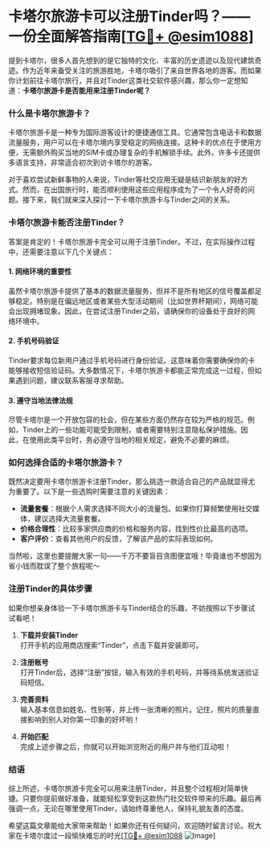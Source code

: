 # 卡塔尔旅游卡可以注册Tinder吗？——一份全面解答指南[[TG💪+ @esim1088](https://t.me/s/esim1088)]

提到卡塔尔，很多人首先想到的是它独特的文化、丰富的历史遗迹以及现代建筑奇迹。作为近年来备受关注的旅游胜地，卡塔尔吸引了来自世界各地的游客。而如果你计划前往卡塔尔旅行，并且对Tinder这类社交软件感兴趣，那么你一定想知道：**卡塔尔旅游卡是否能用来注册Tinder呢？**

### **什么是卡塔尔旅游卡？**
卡塔尔旅游卡是一种专为国际游客设计的便捷通信工具。它通常包含电话卡和数据流量服务，用户可以在卡塔尔境内享受稳定的网络连接。这种卡的优点在于使用方便，无需额外购买当地的SIM卡或办理复杂的手机解锁手续。此外，许多卡还提供多语言支持，非常适合初次到访卡塔尔的游客。

对于喜欢尝试新鲜事物的人来说，Tinder等社交应用无疑是结识新朋友的好方式。然而，在出国旅行时，能否顺利使用这些应用程序成为了一个令人好奇的问题。接下来，我们就来深入探讨一下卡塔尔旅游卡与Tinder之间的关系。

### **卡塔尔旅游卡能否注册Tinder？**
答案是肯定的！卡塔尔旅游卡完全可以用于注册Tinder。不过，在实际操作过程中，还需要注意以下几个关键点：

#### **1. 网络环境的重要性**
虽然卡塔尔旅游卡提供了基本的数据流量服务，但并不是所有地区的信号覆盖都足够稳定。特别是在偏远地区或者某些大型活动期间（比如世界杯期间），网络可能会出现拥堵现象。因此，在尝试注册Tinder之前，请确保你的设备处于良好的网络环境中。

#### **2. 手机号码验证**
Tinder要求每位新用户通过手机号码进行身份验证。这意味着你需要确保你的卡能够接收短信验证码。大多数情况下，卡塔尔旅游卡都能正常完成这一过程，但如果遇到问题，建议联系客服寻求帮助。

#### **3. 遵守当地法律法规**
尽管卡塔尔是一个开放包容的社会，但在某些方面仍然存在较为严格的规范。例如，Tinder上的一些功能可能受到限制，或者需要特别注意隐私保护措施。因此，在使用此类平台时，务必遵守当地的相关规定，避免不必要的麻烦。

### **如何选择合适的卡塔尔旅游卡？**
既然决定要用卡塔尔旅游卡注册Tinder，那么挑选一款适合自己的产品就显得尤为重要了。以下是一些选购时需要注意的关键因素：

- **流量套餐**：根据个人需求选择不同大小的流量包。如果你打算频繁使用社交媒体，建议选择大流量套餐。
- **价格合理性**：比较多家供应商的价格和服务内容，找到性价比最高的选项。
- **客户评价**：查看其他用户的反馈，了解该产品的实际表现如何。

当然啦，这里也要提醒大家一句——千万不要盲目贪图便宜哦！毕竟谁也不想因为省小钱而耽误了整个旅程呢～

### **注册Tinder的具体步骤**
如果你想亲身体验一下卡塔尔旅游卡与Tinder结合的乐趣，不妨按照以下步骤试试看吧！

1. **下载并安装Tinder**  
   打开手机的应用商店搜索“Tinder”，点击下载并安装即可。

2. **注册账号**  
   打开Tinder后，选择“注册”按钮，输入有效的手机号码，并等待系统发送验证码短信。

3. **完善资料**  
   输入基本信息如姓名、性别等，并上传一张清晰的照片。记住，照片的质量直接影响到别人对你第一印象的好坏哟！

4. **开始匹配**  
   完成上述步骤之后，你就可以开始浏览附近的用户并与他们互动啦！

### **结语**
综上所述，卡塔尔旅游卡完全可以用来注册Tinder，并且整个过程相对简单快捷。只要你提前做好准备，就能轻松享受到这款热门社交软件带来的乐趣。最后再强调一点，无论在哪里使用Tinder，请始终尊重他人，保持礼貌友善的态度。

希望这篇文章能给大家带来帮助！如果你还有任何疑问，欢迎随时留言讨论。祝大家在卡塔尔度过一段愉快难忘的时光[[TG💪+ @esim1088](https://t.me/s/esim1088) ![Image](https://i.postimg.cc/4NQfJmqS/Snipaste-2025-05-13-00-14-12.png)]